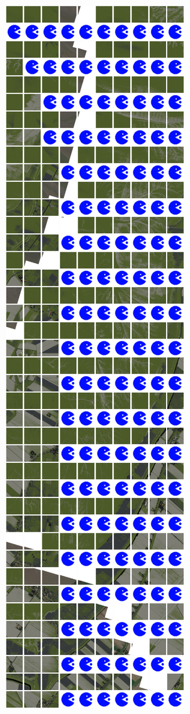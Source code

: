 <html>
<div>
<img src="https://github.com/HakkaTjakka/NL_TILE_MAP/blob/main/18/657/-1065/r.6570.-10650.png" height="44" width="44">
<img src="https://github.com/HakkaTjakka/NL_TILE_MAP/blob/main/18/657/-1065/r.6571.-10650.png" height="44" width="44">
<img src="https://github.com/HakkaTjakka/NL_TILE_MAP/blob/main/18/657/-1065/r.6572.-10650.png" height="44" width="44">
<img src="https://github.com/HakkaTjakka/NL_TILE_MAP/blob/main/18/657/-1065/r.6573.-10650.png" height="44" width="44">
<img src="https://github.com/HakkaTjakka/NL_TILE_MAP/blob/main/18/657/-1065/r.6574.-10650.png" height="44" width="44">
<img src="https://github.com/HakkaTjakka/NL_TILE_MAP/blob/main/18/657/-1065/r.6575.-10650.png" height="44" width="44">
<img src="https://github.com/HakkaTjakka/NL_TILE_MAP/blob/main/18/657/-1065/r.6576.-10650.png" height="44" width="44">
<img src="https://github.com/HakkaTjakka/NL_TILE_MAP/blob/main/18/657/-1065/r.6577.-10650.png" height="44" width="44">
<img src="https://github.com/HakkaTjakka/NL_TILE_MAP/blob/main/18/657/-1065/r.6578.-10650.png" height="44" width="44">
<img src="https://github.com/HakkaTjakka/NL_TILE_MAP/blob/main/18/657/-1065/r.6579.-10650.png" height="44" width="44">
<img src="https://github.com/HakkaTjakka/NL_TILE_MAP/blob/main/source.png" height="44" width="44">
<img src="https://github.com/HakkaTjakka/NL_TILE_MAP/blob/main/source.png" height="44" width="44">
<img src="https://github.com/HakkaTjakka/NL_TILE_MAP/blob/main/source.png" height="44" width="44">
<img src="https://github.com/HakkaTjakka/NL_TILE_MAP/blob/main/source.png" height="44" width="44">
<img src="https://github.com/HakkaTjakka/NL_TILE_MAP/blob/main/source.png" height="44" width="44">
<img src="https://github.com/HakkaTjakka/NL_TILE_MAP/blob/main/source.png" height="44" width="44">
<img src="https://github.com/HakkaTjakka/NL_TILE_MAP/blob/main/source.png" height="44" width="44">
<img src="https://github.com/HakkaTjakka/NL_TILE_MAP/blob/main/source.png" height="44" width="44">
<img src="https://github.com/HakkaTjakka/NL_TILE_MAP/blob/main/source.png" height="44" width="44">
<img src="https://github.com/HakkaTjakka/NL_TILE_MAP/blob/main/source.png" height="44" width="44">
<br>
<img src="https://github.com/HakkaTjakka/NL_TILE_MAP/blob/main/18/657/-1065/r.6570.-10649.png" height="44" width="44">
<img src="https://github.com/HakkaTjakka/NL_TILE_MAP/blob/main/18/657/-1065/r.6571.-10649.png" height="44" width="44">
<img src="https://github.com/HakkaTjakka/NL_TILE_MAP/blob/main/18/657/-1065/r.6572.-10649.png" height="44" width="44">
<img src="https://github.com/HakkaTjakka/NL_TILE_MAP/blob/main/18/657/-1065/r.6573.-10649.png" height="44" width="44">
<img src="https://github.com/HakkaTjakka/NL_TILE_MAP/blob/main/18/657/-1065/r.6574.-10649.png" height="44" width="44">
<img src="https://github.com/HakkaTjakka/NL_TILE_MAP/blob/main/18/657/-1065/r.6575.-10649.png" height="44" width="44">
<img src="https://github.com/HakkaTjakka/NL_TILE_MAP/blob/main/18/657/-1065/r.6576.-10649.png" height="44" width="44">
<img src="https://github.com/HakkaTjakka/NL_TILE_MAP/blob/main/18/657/-1065/r.6577.-10649.png" height="44" width="44">
<img src="https://github.com/HakkaTjakka/NL_TILE_MAP/blob/main/18/657/-1065/r.6578.-10649.png" height="44" width="44">
<img src="https://github.com/HakkaTjakka/NL_TILE_MAP/blob/main/18/657/-1065/r.6579.-10649.png" height="44" width="44">
<img src="https://github.com/HakkaTjakka/NL_TILE_MAP/blob/main/18/658/-1065/r.6580.-10649.png" height="44" width="44">
<img src="https://github.com/HakkaTjakka/NL_TILE_MAP/blob/main/source.png" height="44" width="44">
<img src="https://github.com/HakkaTjakka/NL_TILE_MAP/blob/main/source.png" height="44" width="44">
<img src="https://github.com/HakkaTjakka/NL_TILE_MAP/blob/main/source.png" height="44" width="44">
<img src="https://github.com/HakkaTjakka/NL_TILE_MAP/blob/main/source.png" height="44" width="44">
<img src="https://github.com/HakkaTjakka/NL_TILE_MAP/blob/main/source.png" height="44" width="44">
<img src="https://github.com/HakkaTjakka/NL_TILE_MAP/blob/main/source.png" height="44" width="44">
<img src="https://github.com/HakkaTjakka/NL_TILE_MAP/blob/main/source.png" height="44" width="44">
<img src="https://github.com/HakkaTjakka/NL_TILE_MAP/blob/main/source.png" height="44" width="44">
<img src="https://github.com/HakkaTjakka/NL_TILE_MAP/blob/main/source.png" height="44" width="44">
<br>
<img src="https://github.com/HakkaTjakka/NL_TILE_MAP/blob/main/18/657/-1065/r.6570.-10648.png" height="44" width="44">
<img src="https://github.com/HakkaTjakka/NL_TILE_MAP/blob/main/18/657/-1065/r.6571.-10648.png" height="44" width="44">
<img src="https://github.com/HakkaTjakka/NL_TILE_MAP/blob/main/18/657/-1065/r.6572.-10648.png" height="44" width="44">
<img src="https://github.com/HakkaTjakka/NL_TILE_MAP/blob/main/18/657/-1065/r.6573.-10648.png" height="44" width="44">
<img src="https://github.com/HakkaTjakka/NL_TILE_MAP/blob/main/18/657/-1065/r.6574.-10648.png" height="44" width="44">
<img src="https://github.com/HakkaTjakka/NL_TILE_MAP/blob/main/18/657/-1065/r.6575.-10648.png" height="44" width="44">
<img src="https://github.com/HakkaTjakka/NL_TILE_MAP/blob/main/18/657/-1065/r.6576.-10648.png" height="44" width="44">
<img src="https://github.com/HakkaTjakka/NL_TILE_MAP/blob/main/18/657/-1065/r.6577.-10648.png" height="44" width="44">
<img src="https://github.com/HakkaTjakka/NL_TILE_MAP/blob/main/18/657/-1065/r.6578.-10648.png" height="44" width="44">
<img src="https://github.com/HakkaTjakka/NL_TILE_MAP/blob/main/18/657/-1065/r.6579.-10648.png" height="44" width="44">
<img src="https://github.com/HakkaTjakka/NL_TILE_MAP/blob/main/18/658/-1065/r.6580.-10648.png" height="44" width="44">
<img src="https://github.com/HakkaTjakka/NL_TILE_MAP/blob/main/18/658/-1065/r.6581.-10648.png" height="44" width="44">
<img src="https://github.com/HakkaTjakka/NL_TILE_MAP/blob/main/source.png" height="44" width="44">
<img src="https://github.com/HakkaTjakka/NL_TILE_MAP/blob/main/source.png" height="44" width="44">
<img src="https://github.com/HakkaTjakka/NL_TILE_MAP/blob/main/source.png" height="44" width="44">
<img src="https://github.com/HakkaTjakka/NL_TILE_MAP/blob/main/source.png" height="44" width="44">
<img src="https://github.com/HakkaTjakka/NL_TILE_MAP/blob/main/source.png" height="44" width="44">
<img src="https://github.com/HakkaTjakka/NL_TILE_MAP/blob/main/source.png" height="44" width="44">
<img src="https://github.com/HakkaTjakka/NL_TILE_MAP/blob/main/source.png" height="44" width="44">
<img src="https://github.com/HakkaTjakka/NL_TILE_MAP/blob/main/source.png" height="44" width="44">
<br>
<img src="https://github.com/HakkaTjakka/NL_TILE_MAP/blob/main/18/657/-1065/r.6570.-10647.png" height="44" width="44">
<img src="https://github.com/HakkaTjakka/NL_TILE_MAP/blob/main/18/657/-1065/r.6571.-10647.png" height="44" width="44">
<img src="https://github.com/HakkaTjakka/NL_TILE_MAP/blob/main/18/657/-1065/r.6572.-10647.png" height="44" width="44">
<img src="https://github.com/HakkaTjakka/NL_TILE_MAP/blob/main/18/657/-1065/r.6573.-10647.png" height="44" width="44">
<img src="https://github.com/HakkaTjakka/NL_TILE_MAP/blob/main/18/657/-1065/r.6574.-10647.png" height="44" width="44">
<img src="https://github.com/HakkaTjakka/NL_TILE_MAP/blob/main/18/657/-1065/r.6575.-10647.png" height="44" width="44">
<img src="https://github.com/HakkaTjakka/NL_TILE_MAP/blob/main/18/657/-1065/r.6576.-10647.png" height="44" width="44">
<img src="https://github.com/HakkaTjakka/NL_TILE_MAP/blob/main/18/657/-1065/r.6577.-10647.png" height="44" width="44">
<img src="https://github.com/HakkaTjakka/NL_TILE_MAP/blob/main/18/657/-1065/r.6578.-10647.png" height="44" width="44">
<img src="https://github.com/HakkaTjakka/NL_TILE_MAP/blob/main/18/657/-1065/r.6579.-10647.png" height="44" width="44">
<img src="https://github.com/HakkaTjakka/NL_TILE_MAP/blob/main/18/658/-1065/r.6580.-10647.png" height="44" width="44">
<img src="https://github.com/HakkaTjakka/NL_TILE_MAP/blob/main/18/658/-1065/r.6581.-10647.png" height="44" width="44">
<img src="https://github.com/HakkaTjakka/NL_TILE_MAP/blob/main/source.png" height="44" width="44">
<img src="https://github.com/HakkaTjakka/NL_TILE_MAP/blob/main/source.png" height="44" width="44">
<img src="https://github.com/HakkaTjakka/NL_TILE_MAP/blob/main/source.png" height="44" width="44">
<img src="https://github.com/HakkaTjakka/NL_TILE_MAP/blob/main/source.png" height="44" width="44">
<img src="https://github.com/HakkaTjakka/NL_TILE_MAP/blob/main/source.png" height="44" width="44">
<img src="https://github.com/HakkaTjakka/NL_TILE_MAP/blob/main/source.png" height="44" width="44">
<img src="https://github.com/HakkaTjakka/NL_TILE_MAP/blob/main/source.png" height="44" width="44">
<img src="https://github.com/HakkaTjakka/NL_TILE_MAP/blob/main/source.png" height="44" width="44">
<br>
<img src="https://github.com/HakkaTjakka/NL_TILE_MAP/blob/main/18/657/-1065/r.6570.-10646.png" height="44" width="44">
<img src="https://github.com/HakkaTjakka/NL_TILE_MAP/blob/main/18/657/-1065/r.6571.-10646.png" height="44" width="44">
<img src="https://github.com/HakkaTjakka/NL_TILE_MAP/blob/main/18/657/-1065/r.6572.-10646.png" height="44" width="44">
<img src="https://github.com/HakkaTjakka/NL_TILE_MAP/blob/main/18/657/-1065/r.6573.-10646.png" height="44" width="44">
<img src="https://github.com/HakkaTjakka/NL_TILE_MAP/blob/main/18/657/-1065/r.6574.-10646.png" height="44" width="44">
<img src="https://github.com/HakkaTjakka/NL_TILE_MAP/blob/main/18/657/-1065/r.6575.-10646.png" height="44" width="44">
<img src="https://github.com/HakkaTjakka/NL_TILE_MAP/blob/main/18/657/-1065/r.6576.-10646.png" height="44" width="44">
<img src="https://github.com/HakkaTjakka/NL_TILE_MAP/blob/main/18/657/-1065/r.6577.-10646.png" height="44" width="44">
<img src="https://github.com/HakkaTjakka/NL_TILE_MAP/blob/main/18/657/-1065/r.6578.-10646.png" height="44" width="44">
<img src="https://github.com/HakkaTjakka/NL_TILE_MAP/blob/main/18/657/-1065/r.6579.-10646.png" height="44" width="44">
<img src="https://github.com/HakkaTjakka/NL_TILE_MAP/blob/main/18/658/-1065/r.6580.-10646.png" height="44" width="44">
<img src="https://github.com/HakkaTjakka/NL_TILE_MAP/blob/main/18/658/-1065/r.6581.-10646.png" height="44" width="44">
<img src="https://github.com/HakkaTjakka/NL_TILE_MAP/blob/main/18/658/-1065/r.6582.-10646.png" height="44" width="44">
<img src="https://github.com/HakkaTjakka/NL_TILE_MAP/blob/main/source.png" height="44" width="44">
<img src="https://github.com/HakkaTjakka/NL_TILE_MAP/blob/main/source.png" height="44" width="44">
<img src="https://github.com/HakkaTjakka/NL_TILE_MAP/blob/main/source.png" height="44" width="44">
<img src="https://github.com/HakkaTjakka/NL_TILE_MAP/blob/main/source.png" height="44" width="44">
<img src="https://github.com/HakkaTjakka/NL_TILE_MAP/blob/main/source.png" height="44" width="44">
<img src="https://github.com/HakkaTjakka/NL_TILE_MAP/blob/main/source.png" height="44" width="44">
<img src="https://github.com/HakkaTjakka/NL_TILE_MAP/blob/main/source.png" height="44" width="44">
<br>
<img src="https://github.com/HakkaTjakka/NL_TILE_MAP/blob/main/18/657/-1065/r.6570.-10645.png" height="44" width="44">
<img src="https://github.com/HakkaTjakka/NL_TILE_MAP/blob/main/18/657/-1065/r.6571.-10645.png" height="44" width="44">
<img src="https://github.com/HakkaTjakka/NL_TILE_MAP/blob/main/18/657/-1065/r.6572.-10645.png" height="44" width="44">
<img src="https://github.com/HakkaTjakka/NL_TILE_MAP/blob/main/18/657/-1065/r.6573.-10645.png" height="44" width="44">
<img src="https://github.com/HakkaTjakka/NL_TILE_MAP/blob/main/18/657/-1065/r.6574.-10645.png" height="44" width="44">
<img src="https://github.com/HakkaTjakka/NL_TILE_MAP/blob/main/18/657/-1065/r.6575.-10645.png" height="44" width="44">
<img src="https://github.com/HakkaTjakka/NL_TILE_MAP/blob/main/18/657/-1065/r.6576.-10645.png" height="44" width="44">
<img src="https://github.com/HakkaTjakka/NL_TILE_MAP/blob/main/18/657/-1065/r.6577.-10645.png" height="44" width="44">
<img src="https://github.com/HakkaTjakka/NL_TILE_MAP/blob/main/18/657/-1065/r.6578.-10645.png" height="44" width="44">
<img src="https://github.com/HakkaTjakka/NL_TILE_MAP/blob/main/18/657/-1065/r.6579.-10645.png" height="44" width="44">
<img src="https://github.com/HakkaTjakka/NL_TILE_MAP/blob/main/18/658/-1065/r.6580.-10645.png" height="44" width="44">
<img src="https://github.com/HakkaTjakka/NL_TILE_MAP/blob/main/18/658/-1065/r.6581.-10645.png" height="44" width="44">
<img src="https://github.com/HakkaTjakka/NL_TILE_MAP/blob/main/18/658/-1065/r.6582.-10645.png" height="44" width="44">
<img src="https://github.com/HakkaTjakka/NL_TILE_MAP/blob/main/source.png" height="44" width="44">
<img src="https://github.com/HakkaTjakka/NL_TILE_MAP/blob/main/source.png" height="44" width="44">
<img src="https://github.com/HakkaTjakka/NL_TILE_MAP/blob/main/source.png" height="44" width="44">
<img src="https://github.com/HakkaTjakka/NL_TILE_MAP/blob/main/source.png" height="44" width="44">
<img src="https://github.com/HakkaTjakka/NL_TILE_MAP/blob/main/source.png" height="44" width="44">
<img src="https://github.com/HakkaTjakka/NL_TILE_MAP/blob/main/source.png" height="44" width="44">
<img src="https://github.com/HakkaTjakka/NL_TILE_MAP/blob/main/source.png" height="44" width="44">
<br>
<img src="https://github.com/HakkaTjakka/NL_TILE_MAP/blob/main/18/657/-1065/r.6570.-10644.png" height="44" width="44">
<img src="https://github.com/HakkaTjakka/NL_TILE_MAP/blob/main/18/657/-1065/r.6571.-10644.png" height="44" width="44">
<img src="https://github.com/HakkaTjakka/NL_TILE_MAP/blob/main/18/657/-1065/r.6572.-10644.png" height="44" width="44">
<img src="https://github.com/HakkaTjakka/NL_TILE_MAP/blob/main/18/657/-1065/r.6573.-10644.png" height="44" width="44">
<img src="https://github.com/HakkaTjakka/NL_TILE_MAP/blob/main/18/657/-1065/r.6574.-10644.png" height="44" width="44">
<img src="https://github.com/HakkaTjakka/NL_TILE_MAP/blob/main/18/657/-1065/r.6575.-10644.png" height="44" width="44">
<img src="https://github.com/HakkaTjakka/NL_TILE_MAP/blob/main/18/657/-1065/r.6576.-10644.png" height="44" width="44">
<img src="https://github.com/HakkaTjakka/NL_TILE_MAP/blob/main/18/657/-1065/r.6577.-10644.png" height="44" width="44">
<img src="https://github.com/HakkaTjakka/NL_TILE_MAP/blob/main/18/657/-1065/r.6578.-10644.png" height="44" width="44">
<img src="https://github.com/HakkaTjakka/NL_TILE_MAP/blob/main/18/657/-1065/r.6579.-10644.png" height="44" width="44">
<img src="https://github.com/HakkaTjakka/NL_TILE_MAP/blob/main/18/658/-1065/r.6580.-10644.png" height="44" width="44">
<img src="https://github.com/HakkaTjakka/NL_TILE_MAP/blob/main/18/658/-1065/r.6581.-10644.png" height="44" width="44">
<img src="https://github.com/HakkaTjakka/NL_TILE_MAP/blob/main/18/658/-1065/r.6582.-10644.png" height="44" width="44">
<img src="https://github.com/HakkaTjakka/NL_TILE_MAP/blob/main/source.png" height="44" width="44">
<img src="https://github.com/HakkaTjakka/NL_TILE_MAP/blob/main/source.png" height="44" width="44">
<img src="https://github.com/HakkaTjakka/NL_TILE_MAP/blob/main/source.png" height="44" width="44">
<img src="https://github.com/HakkaTjakka/NL_TILE_MAP/blob/main/source.png" height="44" width="44">
<img src="https://github.com/HakkaTjakka/NL_TILE_MAP/blob/main/source.png" height="44" width="44">
<img src="https://github.com/HakkaTjakka/NL_TILE_MAP/blob/main/source.png" height="44" width="44">
<img src="https://github.com/HakkaTjakka/NL_TILE_MAP/blob/main/source.png" height="44" width="44">
<br>
<img src="https://github.com/HakkaTjakka/NL_TILE_MAP/blob/main/18/657/-1065/r.6570.-10643.png" height="44" width="44">
<img src="https://github.com/HakkaTjakka/NL_TILE_MAP/blob/main/18/657/-1065/r.6571.-10643.png" height="44" width="44">
<img src="https://github.com/HakkaTjakka/NL_TILE_MAP/blob/main/18/657/-1065/r.6572.-10643.png" height="44" width="44">
<img src="https://github.com/HakkaTjakka/NL_TILE_MAP/blob/main/18/657/-1065/r.6573.-10643.png" height="44" width="44">
<img src="https://github.com/HakkaTjakka/NL_TILE_MAP/blob/main/18/657/-1065/r.6574.-10643.png" height="44" width="44">
<img src="https://github.com/HakkaTjakka/NL_TILE_MAP/blob/main/18/657/-1065/r.6575.-10643.png" height="44" width="44">
<img src="https://github.com/HakkaTjakka/NL_TILE_MAP/blob/main/18/657/-1065/r.6576.-10643.png" height="44" width="44">
<img src="https://github.com/HakkaTjakka/NL_TILE_MAP/blob/main/18/657/-1065/r.6577.-10643.png" height="44" width="44">
<img src="https://github.com/HakkaTjakka/NL_TILE_MAP/blob/main/18/657/-1065/r.6578.-10643.png" height="44" width="44">
<img src="https://github.com/HakkaTjakka/NL_TILE_MAP/blob/main/18/657/-1065/r.6579.-10643.png" height="44" width="44">
<img src="https://github.com/HakkaTjakka/NL_TILE_MAP/blob/main/18/658/-1065/r.6580.-10643.png" height="44" width="44">
<img src="https://github.com/HakkaTjakka/NL_TILE_MAP/blob/main/18/658/-1065/r.6581.-10643.png" height="44" width="44">
<img src="https://github.com/HakkaTjakka/NL_TILE_MAP/blob/main/18/658/-1065/r.6582.-10643.png" height="44" width="44">
<img src="https://github.com/HakkaTjakka/NL_TILE_MAP/blob/main/source.png" height="44" width="44">
<img src="https://github.com/HakkaTjakka/NL_TILE_MAP/blob/main/source.png" height="44" width="44">
<img src="https://github.com/HakkaTjakka/NL_TILE_MAP/blob/main/source.png" height="44" width="44">
<img src="https://github.com/HakkaTjakka/NL_TILE_MAP/blob/main/source.png" height="44" width="44">
<img src="https://github.com/HakkaTjakka/NL_TILE_MAP/blob/main/source.png" height="44" width="44">
<img src="https://github.com/HakkaTjakka/NL_TILE_MAP/blob/main/source.png" height="44" width="44">
<img src="https://github.com/HakkaTjakka/NL_TILE_MAP/blob/main/source.png" height="44" width="44">
<br>
<img src="https://github.com/HakkaTjakka/NL_TILE_MAP/blob/main/18/657/-1065/r.6570.-10642.png" height="44" width="44">
<img src="https://github.com/HakkaTjakka/NL_TILE_MAP/blob/main/18/657/-1065/r.6571.-10642.png" height="44" width="44">
<img src="https://github.com/HakkaTjakka/NL_TILE_MAP/blob/main/18/657/-1065/r.6572.-10642.png" height="44" width="44">
<img src="https://github.com/HakkaTjakka/NL_TILE_MAP/blob/main/18/657/-1065/r.6573.-10642.png" height="44" width="44">
<img src="https://github.com/HakkaTjakka/NL_TILE_MAP/blob/main/18/657/-1065/r.6574.-10642.png" height="44" width="44">
<img src="https://github.com/HakkaTjakka/NL_TILE_MAP/blob/main/18/657/-1065/r.6575.-10642.png" height="44" width="44">
<img src="https://github.com/HakkaTjakka/NL_TILE_MAP/blob/main/18/657/-1065/r.6576.-10642.png" height="44" width="44">
<img src="https://github.com/HakkaTjakka/NL_TILE_MAP/blob/main/18/657/-1065/r.6577.-10642.png" height="44" width="44">
<img src="https://github.com/HakkaTjakka/NL_TILE_MAP/blob/main/18/657/-1065/r.6578.-10642.png" height="44" width="44">
<img src="https://github.com/HakkaTjakka/NL_TILE_MAP/blob/main/18/657/-1065/r.6579.-10642.png" height="44" width="44">
<img src="https://github.com/HakkaTjakka/NL_TILE_MAP/blob/main/18/658/-1065/r.6580.-10642.png" height="44" width="44">
<img src="https://github.com/HakkaTjakka/NL_TILE_MAP/blob/main/18/658/-1065/r.6581.-10642.png" height="44" width="44">
<img src="https://github.com/HakkaTjakka/NL_TILE_MAP/blob/main/18/658/-1065/r.6582.-10642.png" height="44" width="44">
<img src="https://github.com/HakkaTjakka/NL_TILE_MAP/blob/main/source.png" height="44" width="44">
<img src="https://github.com/HakkaTjakka/NL_TILE_MAP/blob/main/source.png" height="44" width="44">
<img src="https://github.com/HakkaTjakka/NL_TILE_MAP/blob/main/source.png" height="44" width="44">
<img src="https://github.com/HakkaTjakka/NL_TILE_MAP/blob/main/source.png" height="44" width="44">
<img src="https://github.com/HakkaTjakka/NL_TILE_MAP/blob/main/source.png" height="44" width="44">
<img src="https://github.com/HakkaTjakka/NL_TILE_MAP/blob/main/source.png" height="44" width="44">
<img src="https://github.com/HakkaTjakka/NL_TILE_MAP/blob/main/source.png" height="44" width="44">
<br>
<img src="https://github.com/HakkaTjakka/NL_TILE_MAP/blob/main/18/657/-1065/r.6570.-10641.png" height="44" width="44">
<img src="https://github.com/HakkaTjakka/NL_TILE_MAP/blob/main/18/657/-1065/r.6571.-10641.png" height="44" width="44">
<img src="https://github.com/HakkaTjakka/NL_TILE_MAP/blob/main/18/657/-1065/r.6572.-10641.png" height="44" width="44">
<img src="https://github.com/HakkaTjakka/NL_TILE_MAP/blob/main/18/657/-1065/r.6573.-10641.png" height="44" width="44">
<img src="https://github.com/HakkaTjakka/NL_TILE_MAP/blob/main/18/657/-1065/r.6574.-10641.png" height="44" width="44">
<img src="https://github.com/HakkaTjakka/NL_TILE_MAP/blob/main/18/657/-1065/r.6575.-10641.png" height="44" width="44">
<img src="https://github.com/HakkaTjakka/NL_TILE_MAP/blob/main/18/657/-1065/r.6576.-10641.png" height="44" width="44">
<img src="https://github.com/HakkaTjakka/NL_TILE_MAP/blob/main/18/657/-1065/r.6577.-10641.png" height="44" width="44">
<img src="https://github.com/HakkaTjakka/NL_TILE_MAP/blob/main/18/657/-1065/r.6578.-10641.png" height="44" width="44">
<img src="https://github.com/HakkaTjakka/NL_TILE_MAP/blob/main/18/657/-1065/r.6579.-10641.png" height="44" width="44">
<img src="https://github.com/HakkaTjakka/NL_TILE_MAP/blob/main/18/658/-1065/r.6580.-10641.png" height="44" width="44">
<img src="https://github.com/HakkaTjakka/NL_TILE_MAP/blob/main/18/658/-1065/r.6581.-10641.png" height="44" width="44">
<img src="https://github.com/HakkaTjakka/NL_TILE_MAP/blob/main/18/658/-1065/r.6582.-10641.png" height="44" width="44">
<img src="https://github.com/HakkaTjakka/NL_TILE_MAP/blob/main/source.png" height="44" width="44">
<img src="https://github.com/HakkaTjakka/NL_TILE_MAP/blob/main/source.png" height="44" width="44">
<img src="https://github.com/HakkaTjakka/NL_TILE_MAP/blob/main/source.png" height="44" width="44">
<img src="https://github.com/HakkaTjakka/NL_TILE_MAP/blob/main/source.png" height="44" width="44">
<img src="https://github.com/HakkaTjakka/NL_TILE_MAP/blob/main/source.png" height="44" width="44">
<img src="https://github.com/HakkaTjakka/NL_TILE_MAP/blob/main/source.png" height="44" width="44">
<img src="https://github.com/HakkaTjakka/NL_TILE_MAP/blob/main/source.png" height="44" width="44">
<br>
<img src="https://github.com/HakkaTjakka/NL_TILE_MAP/blob/main/18/657/-1064/r.6570.-10640.png" height="44" width="44">
<img src="https://github.com/HakkaTjakka/NL_TILE_MAP/blob/main/18/657/-1064/r.6571.-10640.png" height="44" width="44">
<img src="https://github.com/HakkaTjakka/NL_TILE_MAP/blob/main/18/657/-1064/r.6572.-10640.png" height="44" width="44">
<img src="https://github.com/HakkaTjakka/NL_TILE_MAP/blob/main/18/657/-1064/r.6573.-10640.png" height="44" width="44">
<img src="https://github.com/HakkaTjakka/NL_TILE_MAP/blob/main/18/657/-1064/r.6574.-10640.png" height="44" width="44">
<img src="https://github.com/HakkaTjakka/NL_TILE_MAP/blob/main/18/657/-1064/r.6575.-10640.png" height="44" width="44">
<img src="https://github.com/HakkaTjakka/NL_TILE_MAP/blob/main/18/657/-1064/r.6576.-10640.png" height="44" width="44">
<img src="https://github.com/HakkaTjakka/NL_TILE_MAP/blob/main/18/657/-1064/r.6577.-10640.png" height="44" width="44">
<img src="https://github.com/HakkaTjakka/NL_TILE_MAP/blob/main/18/657/-1064/r.6578.-10640.png" height="44" width="44">
<img src="https://github.com/HakkaTjakka/NL_TILE_MAP/blob/main/18/657/-1064/r.6579.-10640.png" height="44" width="44">
<img src="https://github.com/HakkaTjakka/NL_TILE_MAP/blob/main/18/658/-1064/r.6580.-10640.png" height="44" width="44">
<img src="https://github.com/HakkaTjakka/NL_TILE_MAP/blob/main/18/658/-1064/r.6581.-10640.png" height="44" width="44">
<img src="https://github.com/HakkaTjakka/NL_TILE_MAP/blob/main/18/658/-1064/r.6582.-10640.png" height="44" width="44">
<img src="https://github.com/HakkaTjakka/NL_TILE_MAP/blob/main/source.png" height="44" width="44">
<img src="https://github.com/HakkaTjakka/NL_TILE_MAP/blob/main/source.png" height="44" width="44">
<img src="https://github.com/HakkaTjakka/NL_TILE_MAP/blob/main/source.png" height="44" width="44">
<img src="https://github.com/HakkaTjakka/NL_TILE_MAP/blob/main/source.png" height="44" width="44">
<img src="https://github.com/HakkaTjakka/NL_TILE_MAP/blob/main/source.png" height="44" width="44">
<img src="https://github.com/HakkaTjakka/NL_TILE_MAP/blob/main/source.png" height="44" width="44">
<img src="https://github.com/HakkaTjakka/NL_TILE_MAP/blob/main/source.png" height="44" width="44">
<br>
<img src="https://github.com/HakkaTjakka/NL_TILE_MAP/blob/main/18/657/-1064/r.6570.-10639.png" height="44" width="44">
<img src="https://github.com/HakkaTjakka/NL_TILE_MAP/blob/main/18/657/-1064/r.6571.-10639.png" height="44" width="44">
<img src="https://github.com/HakkaTjakka/NL_TILE_MAP/blob/main/18/657/-1064/r.6572.-10639.png" height="44" width="44">
<img src="https://github.com/HakkaTjakka/NL_TILE_MAP/blob/main/18/657/-1064/r.6573.-10639.png" height="44" width="44">
<img src="https://github.com/HakkaTjakka/NL_TILE_MAP/blob/main/18/657/-1064/r.6574.-10639.png" height="44" width="44">
<img src="https://github.com/HakkaTjakka/NL_TILE_MAP/blob/main/18/657/-1064/r.6575.-10639.png" height="44" width="44">
<img src="https://github.com/HakkaTjakka/NL_TILE_MAP/blob/main/18/657/-1064/r.6576.-10639.png" height="44" width="44">
<img src="https://github.com/HakkaTjakka/NL_TILE_MAP/blob/main/18/657/-1064/r.6577.-10639.png" height="44" width="44">
<img src="https://github.com/HakkaTjakka/NL_TILE_MAP/blob/main/18/657/-1064/r.6578.-10639.png" height="44" width="44">
<img src="https://github.com/HakkaTjakka/NL_TILE_MAP/blob/main/18/657/-1064/r.6579.-10639.png" height="44" width="44">
<img src="https://github.com/HakkaTjakka/NL_TILE_MAP/blob/main/18/658/-1064/r.6580.-10639.png" height="44" width="44">
<img src="https://github.com/HakkaTjakka/NL_TILE_MAP/blob/main/18/658/-1064/r.6581.-10639.png" height="44" width="44">
<img src="https://github.com/HakkaTjakka/NL_TILE_MAP/blob/main/18/658/-1064/r.6582.-10639.png" height="44" width="44">
<img src="https://github.com/HakkaTjakka/NL_TILE_MAP/blob/main/source.png" height="44" width="44">
<img src="https://github.com/HakkaTjakka/NL_TILE_MAP/blob/main/source.png" height="44" width="44">
<img src="https://github.com/HakkaTjakka/NL_TILE_MAP/blob/main/source.png" height="44" width="44">
<img src="https://github.com/HakkaTjakka/NL_TILE_MAP/blob/main/source.png" height="44" width="44">
<img src="https://github.com/HakkaTjakka/NL_TILE_MAP/blob/main/source.png" height="44" width="44">
<img src="https://github.com/HakkaTjakka/NL_TILE_MAP/blob/main/source.png" height="44" width="44">
<img src="https://github.com/HakkaTjakka/NL_TILE_MAP/blob/main/source.png" height="44" width="44">
<br>
<img src="https://github.com/HakkaTjakka/NL_TILE_MAP/blob/main/18/657/-1064/r.6570.-10638.png" height="44" width="44">
<img src="https://github.com/HakkaTjakka/NL_TILE_MAP/blob/main/18/657/-1064/r.6571.-10638.png" height="44" width="44">
<img src="https://github.com/HakkaTjakka/NL_TILE_MAP/blob/main/18/657/-1064/r.6572.-10638.png" height="44" width="44">
<img src="https://github.com/HakkaTjakka/NL_TILE_MAP/blob/main/18/657/-1064/r.6573.-10638.png" height="44" width="44">
<img src="https://github.com/HakkaTjakka/NL_TILE_MAP/blob/main/18/657/-1064/r.6574.-10638.png" height="44" width="44">
<img src="https://github.com/HakkaTjakka/NL_TILE_MAP/blob/main/18/657/-1064/r.6575.-10638.png" height="44" width="44">
<img src="https://github.com/HakkaTjakka/NL_TILE_MAP/blob/main/18/657/-1064/r.6576.-10638.png" height="44" width="44">
<img src="https://github.com/HakkaTjakka/NL_TILE_MAP/blob/main/18/657/-1064/r.6577.-10638.png" height="44" width="44">
<img src="https://github.com/HakkaTjakka/NL_TILE_MAP/blob/main/18/657/-1064/r.6578.-10638.png" height="44" width="44">
<img src="https://github.com/HakkaTjakka/NL_TILE_MAP/blob/main/18/657/-1064/r.6579.-10638.png" height="44" width="44">
<img src="https://github.com/HakkaTjakka/NL_TILE_MAP/blob/main/18/658/-1064/r.6580.-10638.png" height="44" width="44">
<img src="https://github.com/HakkaTjakka/NL_TILE_MAP/blob/main/18/658/-1064/r.6581.-10638.png" height="44" width="44">
<img src="https://github.com/HakkaTjakka/NL_TILE_MAP/blob/main/18/658/-1064/r.6582.-10638.png" height="44" width="44">
<img src="https://github.com/HakkaTjakka/NL_TILE_MAP/blob/main/source.png" height="44" width="44">
<img src="https://github.com/HakkaTjakka/NL_TILE_MAP/blob/main/source.png" height="44" width="44">
<img src="https://github.com/HakkaTjakka/NL_TILE_MAP/blob/main/source.png" height="44" width="44">
<img src="https://github.com/HakkaTjakka/NL_TILE_MAP/blob/main/source.png" height="44" width="44">
<img src="https://github.com/HakkaTjakka/NL_TILE_MAP/blob/main/source.png" height="44" width="44">
<img src="https://github.com/HakkaTjakka/NL_TILE_MAP/blob/main/source.png" height="44" width="44">
<img src="https://github.com/HakkaTjakka/NL_TILE_MAP/blob/main/source.png" height="44" width="44">
<br>
<img src="https://github.com/HakkaTjakka/NL_TILE_MAP/blob/main/18/657/-1064/r.6570.-10637.png" height="44" width="44">
<img src="https://github.com/HakkaTjakka/NL_TILE_MAP/blob/main/18/657/-1064/r.6571.-10637.png" height="44" width="44">
<img src="https://github.com/HakkaTjakka/NL_TILE_MAP/blob/main/18/657/-1064/r.6572.-10637.png" height="44" width="44">
<img src="https://github.com/HakkaTjakka/NL_TILE_MAP/blob/main/18/657/-1064/r.6573.-10637.png" height="44" width="44">
<img src="https://github.com/HakkaTjakka/NL_TILE_MAP/blob/main/18/657/-1064/r.6574.-10637.png" height="44" width="44">
<img src="https://github.com/HakkaTjakka/NL_TILE_MAP/blob/main/18/657/-1064/r.6575.-10637.png" height="44" width="44">
<img src="https://github.com/HakkaTjakka/NL_TILE_MAP/blob/main/18/657/-1064/r.6576.-10637.png" height="44" width="44">
<img src="https://github.com/HakkaTjakka/NL_TILE_MAP/blob/main/18/657/-1064/r.6577.-10637.png" height="44" width="44">
<img src="https://github.com/HakkaTjakka/NL_TILE_MAP/blob/main/18/657/-1064/r.6578.-10637.png" height="44" width="44">
<img src="https://github.com/HakkaTjakka/NL_TILE_MAP/blob/main/18/657/-1064/r.6579.-10637.png" height="44" width="44">
<img src="https://github.com/HakkaTjakka/NL_TILE_MAP/blob/main/18/658/-1064/r.6580.-10637.png" height="44" width="44">
<img src="https://github.com/HakkaTjakka/NL_TILE_MAP/blob/main/18/658/-1064/r.6581.-10637.png" height="44" width="44">
<img src="https://github.com/HakkaTjakka/NL_TILE_MAP/blob/main/18/658/-1064/r.6582.-10637.png" height="44" width="44">
<img src="https://github.com/HakkaTjakka/NL_TILE_MAP/blob/main/source.png" height="44" width="44">
<img src="https://github.com/HakkaTjakka/NL_TILE_MAP/blob/main/source.png" height="44" width="44">
<img src="https://github.com/HakkaTjakka/NL_TILE_MAP/blob/main/source.png" height="44" width="44">
<img src="https://github.com/HakkaTjakka/NL_TILE_MAP/blob/main/source.png" height="44" width="44">
<img src="https://github.com/HakkaTjakka/NL_TILE_MAP/blob/main/source.png" height="44" width="44">
<img src="https://github.com/HakkaTjakka/NL_TILE_MAP/blob/main/source.png" height="44" width="44">
<img src="https://github.com/HakkaTjakka/NL_TILE_MAP/blob/main/source.png" height="44" width="44">
<br>
<img src="https://github.com/HakkaTjakka/NL_TILE_MAP/blob/main/18/657/-1064/r.6570.-10636.png" height="44" width="44">
<img src="https://github.com/HakkaTjakka/NL_TILE_MAP/blob/main/18/657/-1064/r.6571.-10636.png" height="44" width="44">
<img src="https://github.com/HakkaTjakka/NL_TILE_MAP/blob/main/18/657/-1064/r.6572.-10636.png" height="44" width="44">
<img src="https://github.com/HakkaTjakka/NL_TILE_MAP/blob/main/18/657/-1064/r.6573.-10636.png" height="44" width="44">
<img src="https://github.com/HakkaTjakka/NL_TILE_MAP/blob/main/18/657/-1064/r.6574.-10636.png" height="44" width="44">
<img src="https://github.com/HakkaTjakka/NL_TILE_MAP/blob/main/18/657/-1064/r.6575.-10636.png" height="44" width="44">
<img src="https://github.com/HakkaTjakka/NL_TILE_MAP/blob/main/18/657/-1064/r.6576.-10636.png" height="44" width="44">
<img src="https://github.com/HakkaTjakka/NL_TILE_MAP/blob/main/18/657/-1064/r.6577.-10636.png" height="44" width="44">
<img src="https://github.com/HakkaTjakka/NL_TILE_MAP/blob/main/18/657/-1064/r.6578.-10636.png" height="44" width="44">
<img src="https://github.com/HakkaTjakka/NL_TILE_MAP/blob/main/18/657/-1064/r.6579.-10636.png" height="44" width="44">
<img src="https://github.com/HakkaTjakka/NL_TILE_MAP/blob/main/18/658/-1064/r.6580.-10636.png" height="44" width="44">
<img src="https://github.com/HakkaTjakka/NL_TILE_MAP/blob/main/18/658/-1064/r.6581.-10636.png" height="44" width="44">
<img src="https://github.com/HakkaTjakka/NL_TILE_MAP/blob/main/18/658/-1064/r.6582.-10636.png" height="44" width="44">
<img src="https://github.com/HakkaTjakka/NL_TILE_MAP/blob/main/source.png" height="44" width="44">
<img src="https://github.com/HakkaTjakka/NL_TILE_MAP/blob/main/source.png" height="44" width="44">
<img src="https://github.com/HakkaTjakka/NL_TILE_MAP/blob/main/source.png" height="44" width="44">
<img src="https://github.com/HakkaTjakka/NL_TILE_MAP/blob/main/source.png" height="44" width="44">
<img src="https://github.com/HakkaTjakka/NL_TILE_MAP/blob/main/source.png" height="44" width="44">
<img src="https://github.com/HakkaTjakka/NL_TILE_MAP/blob/main/source.png" height="44" width="44">
<img src="https://github.com/HakkaTjakka/NL_TILE_MAP/blob/main/source.png" height="44" width="44">
<br>
<img src="https://github.com/HakkaTjakka/NL_TILE_MAP/blob/main/18/657/-1064/r.6570.-10635.png" height="44" width="44">
<img src="https://github.com/HakkaTjakka/NL_TILE_MAP/blob/main/18/657/-1064/r.6571.-10635.png" height="44" width="44">
<img src="https://github.com/HakkaTjakka/NL_TILE_MAP/blob/main/18/657/-1064/r.6572.-10635.png" height="44" width="44">
<img src="https://github.com/HakkaTjakka/NL_TILE_MAP/blob/main/18/657/-1064/r.6573.-10635.png" height="44" width="44">
<img src="https://github.com/HakkaTjakka/NL_TILE_MAP/blob/main/18/657/-1064/r.6574.-10635.png" height="44" width="44">
<img src="https://github.com/HakkaTjakka/NL_TILE_MAP/blob/main/18/657/-1064/r.6575.-10635.png" height="44" width="44">
<img src="https://github.com/HakkaTjakka/NL_TILE_MAP/blob/main/18/657/-1064/r.6576.-10635.png" height="44" width="44">
<img src="https://github.com/HakkaTjakka/NL_TILE_MAP/blob/main/18/657/-1064/r.6577.-10635.png" height="44" width="44">
<img src="https://github.com/HakkaTjakka/NL_TILE_MAP/blob/main/18/657/-1064/r.6578.-10635.png" height="44" width="44">
<img src="https://github.com/HakkaTjakka/NL_TILE_MAP/blob/main/18/657/-1064/r.6579.-10635.png" height="44" width="44">
<img src="https://github.com/HakkaTjakka/NL_TILE_MAP/blob/main/18/658/-1064/r.6580.-10635.png" height="44" width="44">
<img src="https://github.com/HakkaTjakka/NL_TILE_MAP/blob/main/18/658/-1064/r.6581.-10635.png" height="44" width="44">
<img src="https://github.com/HakkaTjakka/NL_TILE_MAP/blob/main/18/658/-1064/r.6582.-10635.png" height="44" width="44">
<img src="https://github.com/HakkaTjakka/NL_TILE_MAP/blob/main/source.png" height="44" width="44">
<img src="https://github.com/HakkaTjakka/NL_TILE_MAP/blob/main/source.png" height="44" width="44">
<img src="https://github.com/HakkaTjakka/NL_TILE_MAP/blob/main/source.png" height="44" width="44">
<img src="https://github.com/HakkaTjakka/NL_TILE_MAP/blob/main/source.png" height="44" width="44">
<img src="https://github.com/HakkaTjakka/NL_TILE_MAP/blob/main/source.png" height="44" width="44">
<img src="https://github.com/HakkaTjakka/NL_TILE_MAP/blob/main/source.png" height="44" width="44">
<img src="https://github.com/HakkaTjakka/NL_TILE_MAP/blob/main/source.png" height="44" width="44">
<br>
<img src="https://github.com/HakkaTjakka/NL_TILE_MAP/blob/main/18/657/-1064/r.6570.-10634.png" height="44" width="44">
<img src="https://github.com/HakkaTjakka/NL_TILE_MAP/blob/main/18/657/-1064/r.6571.-10634.png" height="44" width="44">
<img src="https://github.com/HakkaTjakka/NL_TILE_MAP/blob/main/18/657/-1064/r.6572.-10634.png" height="44" width="44">
<img src="https://github.com/HakkaTjakka/NL_TILE_MAP/blob/main/18/657/-1064/r.6573.-10634.png" height="44" width="44">
<img src="https://github.com/HakkaTjakka/NL_TILE_MAP/blob/main/18/657/-1064/r.6574.-10634.png" height="44" width="44">
<img src="https://github.com/HakkaTjakka/NL_TILE_MAP/blob/main/18/657/-1064/r.6575.-10634.png" height="44" width="44">
<img src="https://github.com/HakkaTjakka/NL_TILE_MAP/blob/main/18/657/-1064/r.6576.-10634.png" height="44" width="44">
<img src="https://github.com/HakkaTjakka/NL_TILE_MAP/blob/main/18/657/-1064/r.6577.-10634.png" height="44" width="44">
<img src="https://github.com/HakkaTjakka/NL_TILE_MAP/blob/main/18/657/-1064/r.6578.-10634.png" height="44" width="44">
<img src="https://github.com/HakkaTjakka/NL_TILE_MAP/blob/main/18/657/-1064/r.6579.-10634.png" height="44" width="44">
<img src="https://github.com/HakkaTjakka/NL_TILE_MAP/blob/main/18/658/-1064/r.6580.-10634.png" height="44" width="44">
<img src="https://github.com/HakkaTjakka/NL_TILE_MAP/blob/main/18/658/-1064/r.6581.-10634.png" height="44" width="44">
<img src="https://github.com/HakkaTjakka/NL_TILE_MAP/blob/main/18/658/-1064/r.6582.-10634.png" height="44" width="44">
<img src="https://github.com/HakkaTjakka/NL_TILE_MAP/blob/main/source.png" height="44" width="44">
<img src="https://github.com/HakkaTjakka/NL_TILE_MAP/blob/main/source.png" height="44" width="44">
<img src="https://github.com/HakkaTjakka/NL_TILE_MAP/blob/main/source.png" height="44" width="44">
<img src="https://github.com/HakkaTjakka/NL_TILE_MAP/blob/main/source.png" height="44" width="44">
<img src="https://github.com/HakkaTjakka/NL_TILE_MAP/blob/main/source.png" height="44" width="44">
<img src="https://github.com/HakkaTjakka/NL_TILE_MAP/blob/main/source.png" height="44" width="44">
<img src="https://github.com/HakkaTjakka/NL_TILE_MAP/blob/main/source.png" height="44" width="44">
<br>
<img src="https://github.com/HakkaTjakka/NL_TILE_MAP/blob/main/18/657/-1064/r.6570.-10633.png" height="44" width="44">
<img src="https://github.com/HakkaTjakka/NL_TILE_MAP/blob/main/18/657/-1064/r.6571.-10633.png" height="44" width="44">
<img src="https://github.com/HakkaTjakka/NL_TILE_MAP/blob/main/18/657/-1064/r.6572.-10633.png" height="44" width="44">
<img src="https://github.com/HakkaTjakka/NL_TILE_MAP/blob/main/18/657/-1064/r.6573.-10633.png" height="44" width="44">
<img src="https://github.com/HakkaTjakka/NL_TILE_MAP/blob/main/18/657/-1064/r.6574.-10633.png" height="44" width="44">
<img src="https://github.com/HakkaTjakka/NL_TILE_MAP/blob/main/18/657/-1064/r.6575.-10633.png" height="44" width="44">
<img src="https://github.com/HakkaTjakka/NL_TILE_MAP/blob/main/18/657/-1064/r.6576.-10633.png" height="44" width="44">
<img src="https://github.com/HakkaTjakka/NL_TILE_MAP/blob/main/18/657/-1064/r.6577.-10633.png" height="44" width="44">
<img src="https://github.com/HakkaTjakka/NL_TILE_MAP/blob/main/18/657/-1064/r.6578.-10633.png" height="44" width="44">
<img src="https://github.com/HakkaTjakka/NL_TILE_MAP/blob/main/18/657/-1064/r.6579.-10633.png" height="44" width="44">
<img src="https://github.com/HakkaTjakka/NL_TILE_MAP/blob/main/18/658/-1064/r.6580.-10633.png" height="44" width="44">
<img src="https://github.com/HakkaTjakka/NL_TILE_MAP/blob/main/18/658/-1064/r.6581.-10633.png" height="44" width="44">
<img src="https://github.com/HakkaTjakka/NL_TILE_MAP/blob/main/18/658/-1064/r.6582.-10633.png" height="44" width="44">
<img src="https://github.com/HakkaTjakka/NL_TILE_MAP/blob/main/source.png" height="44" width="44">
<img src="https://github.com/HakkaTjakka/NL_TILE_MAP/blob/main/source.png" height="44" width="44">
<img src="https://github.com/HakkaTjakka/NL_TILE_MAP/blob/main/source.png" height="44" width="44">
<img src="https://github.com/HakkaTjakka/NL_TILE_MAP/blob/main/source.png" height="44" width="44">
<img src="https://github.com/HakkaTjakka/NL_TILE_MAP/blob/main/source.png" height="44" width="44">
<img src="https://github.com/HakkaTjakka/NL_TILE_MAP/blob/main/source.png" height="44" width="44">
<img src="https://github.com/HakkaTjakka/NL_TILE_MAP/blob/main/source.png" height="44" width="44">
<br>
<img src="https://github.com/HakkaTjakka/NL_TILE_MAP/blob/main/18/657/-1064/r.6570.-10632.png" height="44" width="44">
<img src="https://github.com/HakkaTjakka/NL_TILE_MAP/blob/main/18/657/-1064/r.6571.-10632.png" height="44" width="44">
<img src="https://github.com/HakkaTjakka/NL_TILE_MAP/blob/main/18/657/-1064/r.6572.-10632.png" height="44" width="44">
<img src="https://github.com/HakkaTjakka/NL_TILE_MAP/blob/main/18/657/-1064/r.6573.-10632.png" height="44" width="44">
<img src="https://github.com/HakkaTjakka/NL_TILE_MAP/blob/main/18/657/-1064/r.6574.-10632.png" height="44" width="44">
<img src="https://github.com/HakkaTjakka/NL_TILE_MAP/blob/main/18/657/-1064/r.6575.-10632.png" height="44" width="44">
<img src="https://github.com/HakkaTjakka/NL_TILE_MAP/blob/main/18/657/-1064/r.6576.-10632.png" height="44" width="44">
<img src="https://github.com/HakkaTjakka/NL_TILE_MAP/blob/main/18/657/-1064/r.6577.-10632.png" height="44" width="44">
<img src="https://github.com/HakkaTjakka/NL_TILE_MAP/blob/main/18/657/-1064/r.6578.-10632.png" height="44" width="44">
<img src="https://github.com/HakkaTjakka/NL_TILE_MAP/blob/main/18/657/-1064/r.6579.-10632.png" height="44" width="44">
<img src="https://github.com/HakkaTjakka/NL_TILE_MAP/blob/main/18/658/-1064/r.6580.-10632.png" height="44" width="44">
<img src="https://github.com/HakkaTjakka/NL_TILE_MAP/blob/main/18/658/-1064/r.6581.-10632.png" height="44" width="44">
<img src="https://github.com/HakkaTjakka/NL_TILE_MAP/blob/main/18/658/-1064/r.6582.-10632.png" height="44" width="44">
<img src="https://github.com/HakkaTjakka/NL_TILE_MAP/blob/main/source.png" height="44" width="44">
<img src="https://github.com/HakkaTjakka/NL_TILE_MAP/blob/main/source.png" height="44" width="44">
<img src="https://github.com/HakkaTjakka/NL_TILE_MAP/blob/main/source.png" height="44" width="44">
<img src="https://github.com/HakkaTjakka/NL_TILE_MAP/blob/main/source.png" height="44" width="44">
<img src="https://github.com/HakkaTjakka/NL_TILE_MAP/blob/main/source.png" height="44" width="44">
<img src="https://github.com/HakkaTjakka/NL_TILE_MAP/blob/main/source.png" height="44" width="44">
<img src="https://github.com/HakkaTjakka/NL_TILE_MAP/blob/main/source.png" height="44" width="44">
<br>
<img src="https://github.com/HakkaTjakka/NL_TILE_MAP/blob/main/18/657/-1064/r.6570.-10631.png" height="44" width="44">
<img src="https://github.com/HakkaTjakka/NL_TILE_MAP/blob/main/18/657/-1064/r.6571.-10631.png" height="44" width="44">
<img src="https://github.com/HakkaTjakka/NL_TILE_MAP/blob/main/18/657/-1064/r.6572.-10631.png" height="44" width="44">
<img src="https://github.com/HakkaTjakka/NL_TILE_MAP/blob/main/18/657/-1064/r.6573.-10631.png" height="44" width="44">
<img src="https://github.com/HakkaTjakka/NL_TILE_MAP/blob/main/18/657/-1064/r.6574.-10631.png" height="44" width="44">
<img src="https://github.com/HakkaTjakka/NL_TILE_MAP/blob/main/18/657/-1064/r.6575.-10631.png" height="44" width="44">
<img src="https://github.com/HakkaTjakka/NL_TILE_MAP/blob/main/18/657/-1064/r.6576.-10631.png" height="44" width="44">
<img src="https://github.com/HakkaTjakka/NL_TILE_MAP/blob/main/18/657/-1064/r.6577.-10631.png" height="44" width="44">
<img src="https://github.com/HakkaTjakka/NL_TILE_MAP/blob/main/18/657/-1064/r.6578.-10631.png" height="44" width="44">
<img src="https://github.com/HakkaTjakka/NL_TILE_MAP/blob/main/18/657/-1064/r.6579.-10631.png" height="44" width="44">
<img src="https://github.com/HakkaTjakka/NL_TILE_MAP/blob/main/18/658/-1064/r.6580.-10631.png" height="44" width="44">
<img src="https://github.com/HakkaTjakka/NL_TILE_MAP/blob/main/18/658/-1064/r.6581.-10631.png" height="44" width="44">
<img src="https://github.com/HakkaTjakka/NL_TILE_MAP/blob/main/18/658/-1064/r.6582.-10631.png" height="44" width="44">
<img src="https://github.com/HakkaTjakka/NL_TILE_MAP/blob/main/source.png" height="44" width="44">
<img src="https://github.com/HakkaTjakka/NL_TILE_MAP/blob/main/source.png" height="44" width="44">
<img src="https://github.com/HakkaTjakka/NL_TILE_MAP/blob/main/source.png" height="44" width="44">
<img src="https://github.com/HakkaTjakka/NL_TILE_MAP/blob/main/source.png" height="44" width="44">
<img src="https://github.com/HakkaTjakka/NL_TILE_MAP/blob/main/source.png" height="44" width="44">
<img src="https://github.com/HakkaTjakka/NL_TILE_MAP/blob/main/source.png" height="44" width="44">
<img src="https://github.com/HakkaTjakka/NL_TILE_MAP/blob/main/source.png" height="44" width="44">
<br>
</div>
</html>
